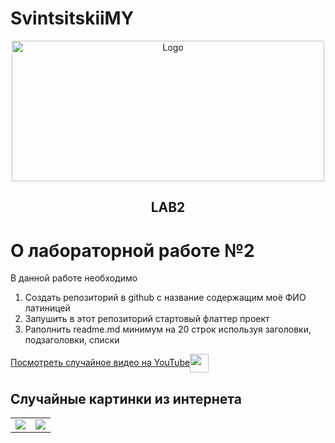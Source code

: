 # SvintsitskiiMY


<div align="center">
	<a>
		<img src="https://blogger.googleusercontent.com/img/b/R29vZ2xl/AVvXsEhYqPshtcc72LfIovmL7yYsotZbN8e67Ck10WVIux1e6WjjkdgCFH5_KWRB9RfBKogO6vJgt1peMuuqEyUBsMv20xohGPyZFOBiuLU-Rn27Eq33biA0lUObGvd8ToAnNuygNSoRBpBmltRADd0vpaMXGklP7L_xB9LqIlZ1fjSN6vK1i2vc_0KP-aTo/s1600/Android%20Studio%20-%20Social.png" alt="Logo" width="500" height="225">
	</a>
	<h2 align="center">LAB2</h2>
</div>

# О лабораторной работе №2


В данной работе необходимо 
<ol>
  <li>Создать репозиторий в github с название содержащим моё ФИО латиницей</li>
  <li>Запушить в этот репозиторий стартовый флаттер проект</li>
  <li>Pаполнить readme.md минимум на 20 строк используя заголовки, подзаголовки, списки</li>
</ol>

 <a href="https://www.youtube.com">Посмотреть случайное видео на YouTube<img alt="" src="https://upload.wikimedia.org/wikipedia/commons/0/09/YouTube_full-color_icon_%282017%29.svg" height=30px align="center" /></a>


## Случайные картинки из интернета

<table>
<tr>
	<td>
		<a>
			<img src="https://avatars.mds.yandex.net/i?id=ea0148bdad8e625c8426c5ec3cd46cda_l-5423330-images-thumbs&n=27&h=480&w=480"/>
		</a>
	</td>
	<td>
		<a>
			<img src="https://avatars.mds.yandex.net/i?id=1efb59edadec80b91aed9efcac68b04b_l-5877972-images-thumbs&n=27&h=480&w=480"/>
		</a>
	</td>
</tr>
</table>

